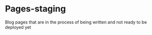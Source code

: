 # Pages-staging
Blog pages that are in the process of being written and not ready to be deployed yet